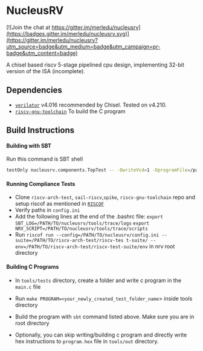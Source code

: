 # NucleusRV

[![Join the chat at https://gitter.im/merledu/nucleusrv](https://badges.gitter.im/merledu/nucleusrv.svg)](https://gitter.im/merledu/nucleusrv?utm_source=badge&utm_medium=badge&utm_campaign=pr-badge&utm_content=badge)

A chisel based riscv 5-stage pipelined cpu design, implementing 32-bit version of the ISA (incomplete).


## Dependencies

* [`verilator`](https://verilator.org/guide/latest/install.html) v4.016 recommended by Chisel. Tested on v4.210.
* [`riscv-gnu-toolchain`](https://github.com/riscv/riscv-gnu-toolchain) To build the C program


## Build Instructions

#### Building with SBT
Run this command is SBT shell
```bash
testOnly nucleusrv.components.TopTest -- -DwriteVcd=1 -DprogramFile=/path/to/instructions/hex
```
#### Running Compliance Tests
* Clone `riscv-arch-test`, `sail-riscv`,`spike`, `riscv-gnu-toolchain` repo and setup riscof as mentioned in  [`RISCOF`](https://riscof.readthedocs.io/en/stable/)
* Verify paths in `config.ini`
* Add the following lines at the end of the .bashrc file:
   `export SBT_LOG=/PATH/TO/nucleusrv/tools/trace/logs`
   `export NRV_SCRIPT=/PATH/TO/nucleusrv/tools/trace/scripts`
* Run `riscof run --config=/PATH/TO/nucleusrv/config.ini --suite=/PATH/TO/riscv-arch-test/riscv-tes
t-suite/ --env=/PATH/TO/riscv-arch-test/riscv-test-suite/env` in nrv root directory

#### Building C Programs
* In `tools/tests` directory, create a folder and write c program in the `main.c` file
* Run `make PROGRAM=<your_newly_created_test_folder_name`> inside tools directory
* Build the program with `sbt` command listed above. Make sure you are in root directory

* Optionally, you can skip writing/building c program and directly write hex instructions to `program.hex` file in `tools/out` directory.
